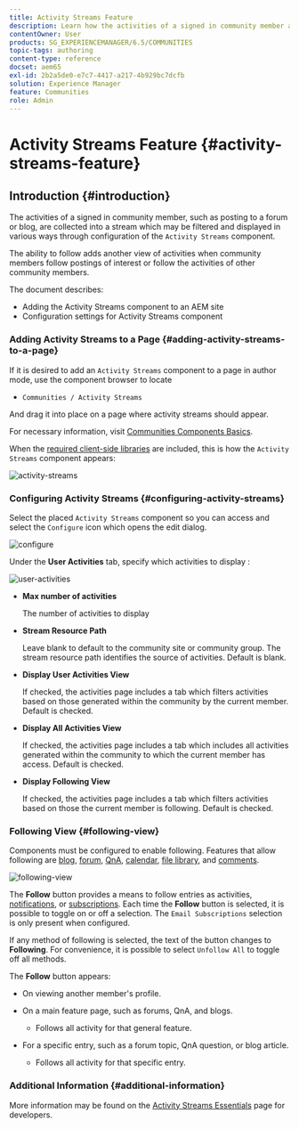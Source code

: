 ```yaml
---
title: Activity Streams Feature
description: Learn how the activities of a signed in community member are collected into a stream that you can filter and display through the Activity Streams component.
contentOwner: User
products: SG_EXPERIENCEMANAGER/6.5/COMMUNITIES
topic-tags: authoring
content-type: reference
docset: aem65
exl-id: 2b2a5de0-e7c7-4417-a217-4b929bc7dcfb
solution: Experience Manager
feature: Communities
role: Admin
---
```

# Activity Streams Feature {#activity-streams-feature}

## Introduction {#introduction}

The activities of a signed in community member, such as posting to a forum or blog, are collected into a stream which may be filtered and displayed in various ways through configuration of the `Activity Streams` component.

The ability to follow adds another view of activities when community members follow postings of interest or follow the activities of other community members.

The document describes:

* Adding the Activity Streams component to an AEM site
* Configuration settings for Activity Streams component

### Adding Activity Streams to a Page {#adding-activity-streams-to-a-page}

If it is desired to add an `Activity Streams` component to a page in author mode, use the component browser to locate

* `Communities / Activity Streams`

And drag it into place on a page where activity streams should appear.

For necessary information, visit [Communities Components Basics](/help/communities/basics.md).

When the [required client-side libraries](/help/communities/essentials-activities.md#essentials-for-client-side) are included, this is how the `Activity Streams` component appears:

![activity-streams](assets/activity-component.png)

### Configuring Activity Streams {#configuring-activity-streams}

Select the placed `Activity Streams` component so you can access and select the `Configure` icon which opens the edit dialog.

![configure](assets/configure-new.png)

Under the **User Activities** tab, specify which activities to display :

![user-activities](assets/user-activities.png)

* **Max number of activities**

  The number of activities to display

* **Stream Resource Path**

  Leave blank to default to the community site or community group. The stream resource path identifies the source of activities. Default is blank.

* **Display User Activities View**
  
  If checked, the activities page includes a tab which filters activities based on those generated within the community by the current member. Default is checked.

* **Display All Activities View**
  
  If checked, the activities page includes a tab which includes all activities generated within the community to which the current member has access. Default is checked.

* **Display Following View**
  
  If checked, the activities page includes a tab which filters activities based on those the current member is following. Default is checked.

### Following View {#following-view}

Components must be configured to enable following. Features that allow following are [blog](/help/communities/blog-feature.md), [forum](/help/communities/forum.md), [QnA](/help/communities/working-with-qna.md), [calendar](/help/communities/calendar.md), [file library](/help/communities/file-library.md), and [comments](/help/communities/comments.md).

![following-view](assets/following-activities.png)

The **Follow** button provides a means to follow entries as activities, [notifications](/help/communities/notifications.md), or [subscriptions](/help/communities/subscriptions.md). Each time the **Follow** button is selected, it is possible to toggle on or off a selection. The `Email Subscriptions` selection is only present when configured.

If any method of following is selected, the text of the button changes to **Following**. For convenience, it is possible to select `Unfollow All` to toggle off all methods.

The **Follow** button appears:

* On viewing another member's profile.
* On a main feature page, such as forums, QnA, and blogs.

    * Follows all activity for that general feature.

* For a specific entry, such as a forum topic, QnA question, or blog article.

    * Follows all activity for that specific entry.

### Additional Information {#additional-information}

More information may be found on the [Activity Streams Essentials](/help/communities/essentials-activities.md) page for developers.
